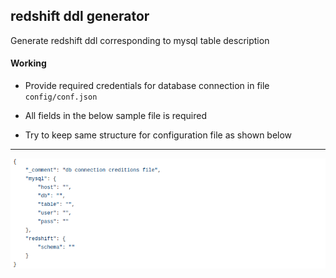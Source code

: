 ## redshift ddl generator
Generate redshift ddl corresponding to mysql table description


#### Working

* Provide required credentials for database connection in file `config/conf.json`

* All fields in the below sample file is required

* Try to keep same structure for configuration file as shown below

---

<img src="https://github.com/Kutty1995/redshift_ddl_generator/blob/master/images/conf.png?raw=true"/>
